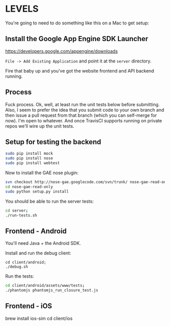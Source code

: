 LEVELS
================

You're going to need to do something like this on a Mac to get setup:

Install the Google App Engine SDK Launcher
--------------------------------------------

https://developers.google.com/appengine/downloads

`File -> Add Existing Application` and point it at the `server` directory.

Fire that baby up and you've got the website frontend and API backend running.


Process
-----------------------------

Fuck process. Ok, well, at least run the unit tests below before submitting.
Also, I seem to prefer the idea that you submit code to your own branch and
then issue a pull request from that branch (which you can self-merge for now).
I'm open to whatever. And once TravisCI supports running on private repos we'll
wire up the unit tests.


Setup for testing the backend
-----------------------------

```bash
sudo pip install mock
sudo pip install nose
sudo pip install webtest
```

Now to install the GAE nose plugin:

```bash
svn checkout http://nose-gae.googlecode.com/svn/trunk/ nose-gae-read-only
cd nose-gae-read-only
sudo python setup.py install
```

You should be able to run the server tests:

```bash
cd server;
./run-tests.sh
```


Frontend - Android
-----------------------------

You'll need Java + the Android SDK.

Install and run the debug client:

```base
cd client/android;
./debug.sh
```

Run the tests:

```bash
cd client/android/assets/www/tests;
./phantomjs phantomjs_run_closure_test.js
```


Frontend - iOS
-----------------------------

brew install ios-sim
cd client/ios
